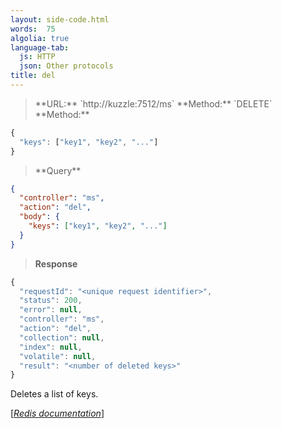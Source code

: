 ```yaml
---
layout: side-code.html
words:  75
algolia: true
language-tab:
  js: HTTP
  json: Other protocols
title: del
---
```



<blockquote class="js">
<p>
**URL:** `http://kuzzle:7512/ms`  
**Method:** `DELETE`  
**Method:**  
</p>
</blockquote>

```js
{
  "keys": ["key1", "key2", "..."]
}
```



<blockquote class="json">
<p>
**Query**
</p>
</blockquote>


```json
{
  "controller": "ms",
  "action": "del",
  "body": {
    "keys": ["key1", "key2", "..."]
  }
}
```

>**Response**

```javascript
{
  "requestId": "<unique request identifier>",
  "status": 200,
  "error": null,
  "controller": "ms",
  "action": "del",
  "collection": null,
  "index": null,
  "volatile": null,
  "result": "<number of deleted keys>"
}
```

Deletes a list of keys.

[[_Redis documentation_]](https://redis.io/commands/del)
